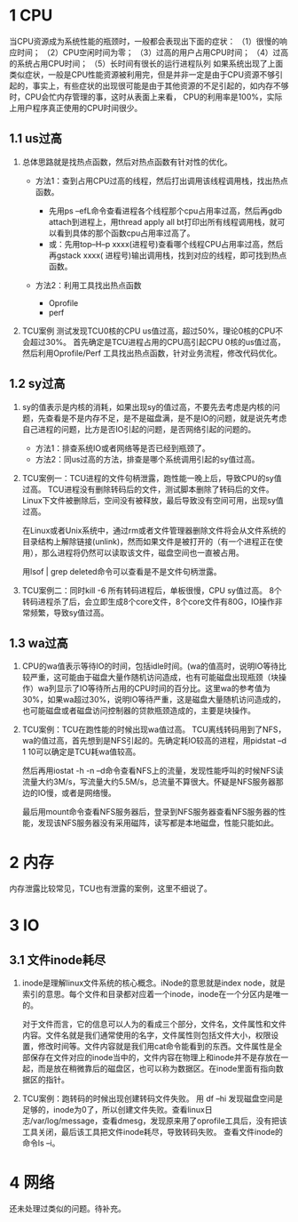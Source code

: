 # 1 CPU
当CPU资源成为系统性能的瓶颈时，一般都会表现出下面的症状：
（1）很慢的响应时间；
（2）CPU空闲时间为零；
（3）过高的用户占用CPU时间；
（4）过高的系统占用CPU时间；
（5）长时间有很长的运行进程队列
如果系统出现了上面类似症状，一般是CPU性能资源被利用完，但是并非一定是由于CPU资源不够引起的，事实上，有些症状的出现很可能是由于其他资源的不足引起的，如内存不够时，CPU会忙内存管理的事，这时从表面上来看， CPU的利用率是100%，实际上用户程序真正使用的CPU时间很少。

## 1.1 us过高
1. 总体思路就是找热点函数，然后对热点函数有针对性的优化。
   - 方法1：查到占用CPU过高的线程，然后打出调用该线程调用栈，找出热点函数。
     - 先用ps –efL命令查看进程各个线程那个cpu占用率过高，然后再gdb attach到进程上，用thread apply all bt打印出所有线程调用栈，就可以看到具体的那个函数cpu占用率过高了。
     - 或：先用top–H–p xxxx(进程号)查看哪个线程CPU占用率过高，然后再gstack xxxx( 进程号)输出调用栈，找到对应的线程，即可找到热点函数。

   - 方法2：利用工具找出热点函数
     - Oprofile
     - perf

2. TCU案例
   测试发现TCU0核的CPU us值过高，超过50%，理论0核的CPU不会超过30%。
   首先确定是TCU进程占用的CPU高引起CPU 0核的us值过高，然后利用Oprofile/Perf 工具找出热点函数，针对业务流程，修改代码优化。

## 1.2 sy过高
1. sy的值表示是内核的消耗，如果出现sy的值过高，不要先去考虑是内核的问题，先查看是不是内存不足，是不是磁盘满，是不是IO的问题，就是说先考虑自己进程的问题，比方是否IO引起的问题，是否网络引起的问题的。
   - 方法1：排查系统IO或者网络等是否已经到瓶颈了。
   - 方法2：同us过高的方法，排查是哪个系统调用引起的sy值过高。

2. TCU案例一：TCU进程的文件句柄泄露，跑性能一晚上后，导致CPU的sy值过高。
   TCU进程没有删除转码后的文件，测试脚本删除了转码后的文件。Linux下文件被删除后，空间没有被释放，最后导致没有空间可用，出现sy值过高。

   在Linux或者Unix系统中，通过rm或者文件管理器删除文件将会从文件系统的目录结构上解除链接(unlink)，然而如果文件是被打开的（有一个进程正在使用），那么进程将仍然可以读取该文件，磁盘空间也一直被占用。

   用lsof | grep deleted命令可以查看是不是文件句柄泄露。

3. TCU案例二：同时kill -6 所有转码进程后，单板很慢，CPU sy值过高。
   8个转码进程杀了后，会立即生成8个core文件，8个core文件有80G，IO操作非常频繁，导致sy值过高。

## 1.3 wa过高
1. CPU的wa值表示等待IO的时间，包括idle时间。(wa的值高时，说明IO等待比较严重，这可能由于磁盘大量作随机访问造成，也有可能磁盘出现瓶颈（块操作）wa列显示了IO等待所占用的CPU时间的百分比。这里wa的参考值为30%，如果wa超过30%，说明IO等待严重，这是磁盘大量随机访问造成的，也可能磁盘或者磁盘访问控制器的贷款瓶颈造成的，主要是块操作。

2. TCU案例：TCU在跑性能的时候出现wa值过高。
   TCU离线转码用到了NFS，wa的值过高，首先想到是NFS引起的。先确定耗IO较高的进程，用pidstat –d 1 10可以确定是TCU耗wa值较高。

   然后再用iostat -h -n –d命令查看NFS上的流量，发现性能呼叫的时候NFS读流量大约3M/s，写流量大约5.5M/s，总流量不算很大。怀疑是NFS服务器那边的IO慢，或者是网络慢。

   最后用mount命令查看NFS服务器后，登录到NFS服务器查看NFS服务器的性能，发现该NFS服务器没有采用磁阵，读写都是本地磁盘，性能只能如此。

# 2 内存
内存泄露比较常见，TCU也有泄露的案例，这里不细说了。

# 3 IO
## 3.1 文件inode耗尽
1. inode是理解linux文件系统的核心概念。iNode的意思就是index node，就是索引的意思。每个文件和目录都对应着一个inode，inode在一个分区内是唯一的。

   对于文件而言，它的信息可以人为的看成三个部分，文件名，文件属性和文件内容。文件名就是我们通常使用的名字，文件属性则包括文件大小，权限设置，修改时间等。文件内容就是我们用cat命令能看到的东西。文件属性是全部保存在文件对应的inode当中的，文件内容在物理上和inode并不是存放在一起，而是放在稍微靠后的磁盘区，也可以称为数据区。在inode里面有指向数据区的指针。

2. TCU案例：跑转码的时候出现创建转码文件失败。
   用 df –hi 发现磁盘空间是足够的，inode为0了，所以创建文件失败。查看linux日志/var/log/message，查看dmesg，发现原来用了oprofile工具后，没有把该工具关闭，最后该工具把文件inode耗尽，导致转码失败。
   查看文件inode的命令ls –i。

# 4 网络
还未处理过类似的问题。待补充。

